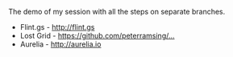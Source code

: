 The demo of my session with all the steps on separate branches.

- Flint.gs - http://flint.gs­
- Lost Grid - https://github.com/peterramsing/...­
- Aurelia - http://aurelia.io­
